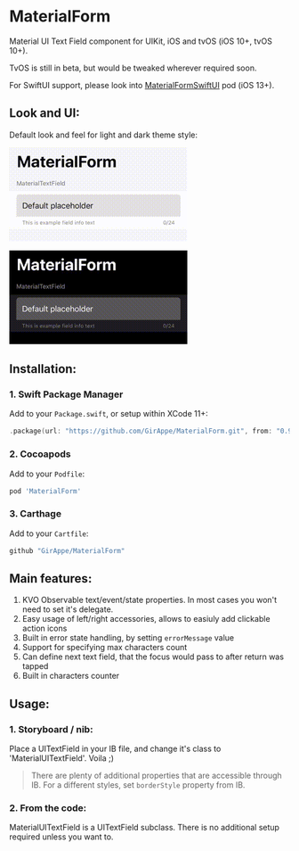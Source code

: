 # MaterialForm

Material UI Text Field component for UIKit, iOS and tvOS (iOS 10+, tvOS 10+).

TvOS is still in beta, but would be tweaked wherever required soon.

For SwiftUI support, please look into [MaterialFormSwiftUI][MaterialSwiftUI] pod (iOS 13+).

## Look and UI:

Default look and feel for light and dark theme style:

![Light][example-light]

![Dark][example-dark]

## Installation:

### 1. Swift Package Manager

Add to your `Package.swift`, or setup within XCode 11+:

```swift
.package(url: "https://github.com/GirAppe/MaterialForm.git", from: "0.9.0"),
```

### 2. Cocoapods

Add to your `Podfile`:

```ruby
pod 'MaterialForm'
```

### 3. Carthage

Add to your `Cartfile`:

```bash
github "GirAppe/MaterialForm"
```

## Main features:

1. KVO Observable text/event/state properties. In most cases you won't need to set it's delegate.
1. Easy usage of left/right accessories, allows to easiuly add clickable action icons
1. Built in error state handling, by setting `errorMessage` value
1. Support for specifying max characters count
1. Can define next text field, that the focus would pass to after return was tapped
1. Built in characters counter

## Usage:

### 1. Storyboard / nib:

Place a UITextField in your IB file, and change it's class to 'MaterialUITextField'. Voila ;)

> There are plenty of additional properties that are accessible through IB. For a different styles, 
> set `borderStyle` property from IB.

### 2. From the code:

MaterialUITextField is a UITextField subclass. There is no additional setup required unless you want to.

<!-- Images -->

[example-light]: material-form-light.gif  "Default light theme styling"
[example-dark]: material-form-dark.gif  "Default dark theme styling"

<!-- Links -->

[MaterialSwiftUI]: https://github.com/GirAppe/MaterialFormSwiftUI  "MaterialForm SwiftUI"
